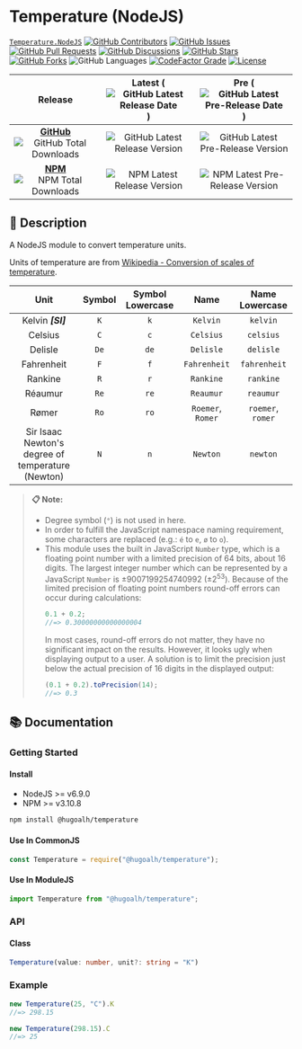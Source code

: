 # Temperature (NodeJS)

[`Temperature.NodeJS`](https://github.com/hugoalh-studio/temperature-nodejs)
[![GitHub Contributors](https://img.shields.io/github/contributors/hugoalh-studio/temperature-nodejs?label=Contributors&logo=github&logoColor=ffffff&style=flat-square)](https://github.com/hugoalh-studio/temperature-nodejs/graphs/contributors)
[![GitHub Issues](https://img.shields.io/github/issues-raw/hugoalh-studio/temperature-nodejs?label=Issues&logo=github&logoColor=ffffff&style=flat-square)](https://github.com/hugoalh-studio/temperature-nodejs/issues)
[![GitHub Pull Requests](https://img.shields.io/github/issues-pr-raw/hugoalh-studio/temperature-nodejs?label=Pull%20Requests&logo=github&logoColor=ffffff&style=flat-square)](https://github.com/hugoalh-studio/temperature-nodejs/pulls)
[![GitHub Discussions](https://img.shields.io/github/discussions/hugoalh-studio/temperature-nodejs?label=Discussions&logo=github&logoColor=ffffff&style=flat-square)](https://github.com/hugoalh-studio/temperature-nodejs/discussions)
[![GitHub Stars](https://img.shields.io/github/stars/hugoalh-studio/temperature-nodejs?label=Stars&logo=github&logoColor=ffffff&style=flat-square)](https://github.com/hugoalh-studio/temperature-nodejs/stargazers)
[![GitHub Forks](https://img.shields.io/github/forks/hugoalh-studio/temperature-nodejs?label=Forks&logo=github&logoColor=ffffff&style=flat-square)](https://github.com/hugoalh-studio/temperature-nodejs/network/members)
![GitHub Languages](https://img.shields.io/github/languages/count/hugoalh-studio/temperature-nodejs?label=Languages&logo=github&logoColor=ffffff&style=flat-square)
[![CodeFactor Grade](https://img.shields.io/codefactor/grade/github/hugoalh-studio/temperature-nodejs?label=Grade&logo=codefactor&logoColor=ffffff&style=flat-square)](https://www.codefactor.io/repository/github/hugoalh-studio/temperature-nodejs)
[![License](https://img.shields.io/static/v1?label=License&message=MIT&style=flat-square)](./LICENSE.md)

| **Release** | **Latest** (![GitHub Latest Release Date](https://img.shields.io/github/release-date/hugoalh-studio/temperature-nodejs?label=%20&style=flat-square)) | **Pre** (![GitHub Latest Pre-Release Date](https://img.shields.io/github/release-date-pre/hugoalh-studio/temperature-nodejs?label=%20&style=flat-square)) |
|:-:|:-:|:-:|
| [**GitHub**](https://github.com/hugoalh-studio/temperature-nodejs/releases) ![GitHub Total Downloads](https://img.shields.io/github/downloads/hugoalh-studio/temperature-nodejs/total?label=%20&style=flat-square) | ![GitHub Latest Release Version](https://img.shields.io/github/release/hugoalh-studio/temperature-nodejs?sort=semver&label=%20&style=flat-square) | ![GitHub Latest Pre-Release Version](https://img.shields.io/github/release/hugoalh-studio/temperature-nodejs?include_prereleases&sort=semver&label=%20&style=flat-square) |
| [**NPM**](https://www.npmjs.com/package/@hugoalh/temperature) ![NPM Total Downloads](https://img.shields.io/npm/dt/@hugoalh/temperature?label=%20&style=flat-square) | ![NPM Latest Release Version](https://img.shields.io/npm/v/@hugoalh/temperature/latest?label=%20&style=flat-square) | ![NPM Latest Pre-Release Version](https://img.shields.io/npm/v/@hugoalh/temperature/pre?label=%20&style=flat-square) |

## 📝 Description

A NodeJS module to convert temperature units.

Units of temperature are from [Wikipedia - Conversion of scales of temperature](https://en.wikipedia.org/wiki/Conversion_of_scales_of_temperature).

| **Unit** | **Symbol** | **Symbol Lowercase** | **Name** | **Name Lowercase** |
|:-:|:-:|:-:|:-:|:-:|
| Kelvin ***\[SI\]*** | `K` | `k` | `Kelvin` | `kelvin` |
| Celsius | `C` | `c` | `Celsius` | `celsius` |
| Delisle | `De` | `de` | `Delisle` | `delisle` |
| Fahrenheit | `F` | `f` | `Fahrenheit` | `fahrenheit` |
| Rankine | `R` | `r` | `Rankine` | `rankine` |
| Réaumur | `Re` | `re` | `Reaumur` | `reaumur` |
| Rømer | `Ro` | `ro` | `Roemer`, `Romer` | `roemer`, `romer` |
| Sir Isaac Newton's degree of temperature (Newton) | `N` | `n` | `Newton` | `newton` |

> **📋 Note:**
>
> - Degree symbol (`°`) is not used in here.
> - In order to fulfill the JavaScript namespace naming requirement, some characters are replaced (e.g.: `é` to `e`, `ø` to `o`).
> - This module uses the built in JavaScript `Number` type, which is a floating point number with a limited precision of 64 bits, about 16 digits. The largest integer number which can be represented by a JavaScript `Number` is ±9007199254740992 (±2<sup>53</sup>). Because of the limited precision of floating point numbers round-off errors can occur during calculations:
>   ```js
>   0.1 + 0.2;
>   //=> 0.30000000000000004
>   ```
>   In most cases, round-off errors do not matter, they have no significant impact on the results. However, it looks ugly when displaying output to a user. A solution is to limit the precision just below the actual precision of 16 digits in the displayed output:
>   ```js
>   (0.1 + 0.2).toPrecision(14);
>   //=> 0.3
>   ```

## 📚 Documentation

### Getting Started

#### Install

- NodeJS >= v6.9.0
- NPM >= v3.10.8

```sh
npm install @hugoalh/temperature
```

#### Use In CommonJS

```js
const Temperature = require("@hugoalh/temperature");
```

#### Use In ModuleJS

```js
import Temperature from "@hugoalh/temperature";
```

### API

#### Class

```ts
Temperature(value: number, unit?: string = "K")
```

### Example

```js
new Temperature(25, "C").K
//=> 298.15

new Temperature(298.15).C
//=> 25
```
